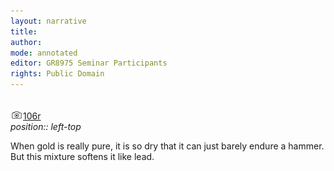 ```yaml
---
layout: narrative
title: 
author:
mode: annotated
editor: GR8975 Seminar Participants
rights: Public Domain
---
```


 <br/><a href="http://gallica.bnf.fr/ark:/12148/btv1b10500001g/f217.image"><img src="../assets/photo-icon.png" alt="folio images" style="display:inline-block; margin-bottom:-3px;">106r</a><br/> 
*position:: left-top*

 When gold is really pure, it is so dry that it can just barely endure a hammer. But this mixture softens it like lead. 
 
